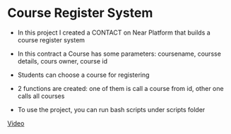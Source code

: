 
# Course Register System

* In this project I created a CONTACT on Near Platform that builds a course register system

* In this contract a Course has some parameters: coursename, coursse details, cours owner, course id

* Students can choose a course for registering

* 2 functions are created: one of them is call a course from id, other one calls all courses

* To use the project, you can run bash scripts under scripts folder


[Video](https://www.loom.com/share/33d40300605e4e1683c3cae765715a77)
